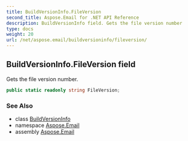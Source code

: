 ```yaml
---
title: BuildVersionInfo.FileVersion
second_title: Aspose.Email for .NET API Reference
description: BuildVersionInfo field. Gets the file version number
type: docs
weight: 20
url: /net/aspose.email/buildversioninfo/fileversion/
---
```

## BuildVersionInfo.FileVersion field

Gets the file version number.

```csharp
public static readonly string FileVersion;
```

### See Also

* class [BuildVersionInfo](../)
* namespace [Aspose.Email](../../buildversioninfo/)
* assembly [Aspose.Email](../../../)



